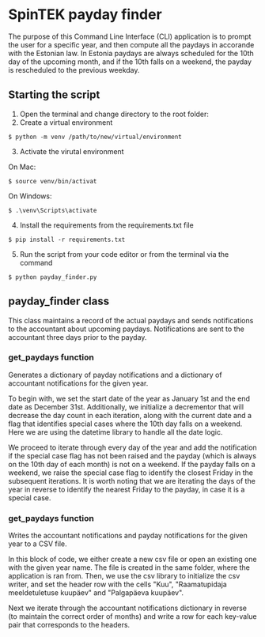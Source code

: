 # SpinTEK payday finder

The purpose of this Command Line Interface (CLI) application is to prompt the user for a specific year, and then compute all the paydays in accorande with the Estonian law. In Estonia paydays are always scheduled for the 10th day of the upcoming month, and if the 10th falls on a weekend, the payday is rescheduled to the previous weekday.

## Starting the script

1. Open the terminal and change directory to the root folder:
2. Create a virtual environment
```
$ python -m venv /path/to/new/virtual/environment
```
3. Activate the virutal environment

On Mac:
```
$ source venv/bin/activat
```
On Windows:
```
$ .\venv\Scripts\activate
```
4. Install the requirements from the requirements.txt file
```
$ pip install -r requirements.txt
```
5. Run the script from your code editor or from the terminal via the command
```
$ python payday_finder.py
```

## payday_finder class

This class maintains a record of the actual paydays and sends notifications to the accountant about upcoming paydays. Notifications are sent to the accountant three days prior to the payday.

### get_paydays function

Generates a dictionary of payday notifications and a dictionary of accountant notifications for the given year.

To begin with, we set the start date of the year as January 1st and the end date as December 31st. Additionally, we initialize a decrementor that will decrease the day count in each iteration, along with the current date and a flag that identifies special cases where the 10th day falls on a weekend. Here we are using the datetime library to handle all the date logic.

We proceed to iterate through every day of the year and add the notification if the special case flag has not been raised and the payday (which is always on the 10th day of each month) is not on a weekend. If the payday falls on a weekend, we raise the special case flag to identify the closest Friday in the subsequent iterations. It is worth noting that we are iterating the days of the year in reverse to identify the nearest Friday to the payday, in case it is a special case.

### get_paydays function

Writes the accountant notifications and payday notifications for the given year to a CSV file.

In this block of code, we either create a new csv file or open an existing one with the given year name. The file is created in the same folder, where the application is ran from. Then, we use the csv library to initialize the csv writer, and set the header row with the cells "Kuu", "Raamatupidaja meeldetuletuse kuupäev" and "Palgapäeva kuupäev".

Next we iterate through the accountant notifications dictionary in reverse (to maintain the correct order of months) and write a row for each key-value pair that corresponds to the headers.
